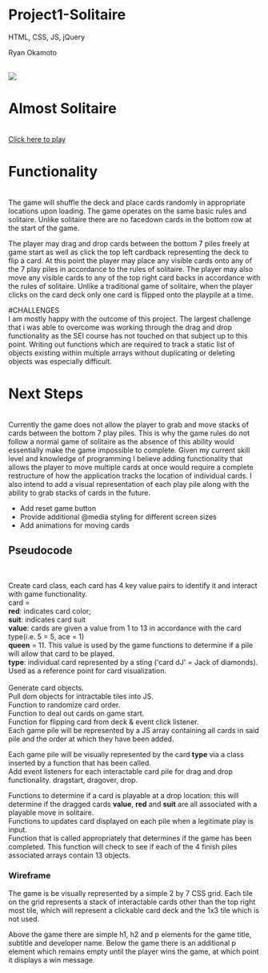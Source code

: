 # Project1-Solitaire
HTML, CSS, JS, jQuery

Ryan Okamoto

<br>

<img src="https://i.imgur.com/egmRaG2.png">

# Almost Solitaire
<br>
<a href="https://WeAreRyan.github.io/SEI-Project-1-Solitare/" target="_blank">Click here to play</a>

# Functionality
<br>
The game will shuffle the deck and place cards randomly in appropriate locations upon loading. The game operates on the same basic rules and solitaire. Unlike solitaire there are no facedown cards in the bottom row at the start of the game. 

The player may drag and drop cards between the bottom 7 piles freely at game start as well as click the top left cardback representing the deck to flip a card. At this point the player may place any visible cards onto any of the 7 play piles in accordance to the rules of solitaire. The player may also move any visible cards to any of the top right card backs in accordance with the rules of solitaire. Unlike a traditional game of solitaire, when the player clicks on the card deck only one card is flipped onto the playpile at a time. 

#CHALLENGES
</br>
I am mostly happy with the outcome of this project. The largest challenge that i was able to overcome was working through the drag and drop functionality as the SEI course has not touched on that subject up to this point. Writing out functions which are required to track a static list of objects existing within multiple arrays without duplicating or deleting objects was especially difficult. </br>


# Next Steps
<br>
Currently the game does not allow the player to grab and move stacks of cards between the bottom 7 play piles. This is why the game rules do not follow a normal game of solitaire as the absence of this ability would essentially make the game impossible to complete. Given my current skill level and knowledge of programming I believe adding functionality that allows the player to move multiple cards at once would require a complete restructure of how the application tracks the location of individual cards. I also intend to add a visual representation of each play pile along with the ability to grab stacks of cards in the future. </br>

- Add reset game button
- Provide additional @media styling for different screen sizes
- Add animations for moving cards

## Pseudocode
<br>

Create card class, each card has 4 key value pairs to identify it and interact with game functionality.</br>
card = <br/>
**red**: indicates card color;<br/>
**suit**: indicates card suit<br/>
**value**: cards are given a value from 1 to 13 in accordance with the card type(i.e. 5 = 5, ace = 1)<br/>**queen** = 11. This value is used by the game functions to determine if a pile will allow that card to be played.<br/> 
**type**: individual card represented by a sting ('card dJ' = Jack of diamonds). Used as a reference point for card visualization. <br/>
<br/>
Generate card objects.<br/>
Pull dom objects for intractable tiles into JS.<br/>
Function to randomize card order.<br/>
Function to deal out cards on game start.<br/>
Function for flipping card from deck & event click listener.<br/>
Each game pile will be represented by a JS array containing all cards in said pile and the order at which they have been added.<br/>

Each game pile will be visually represented by the card 
**type**
 via a class inserted by a function that has been called.<br/>
Add event listeners for each interactable card pile for drag and drop functionality. dragstart, dragover, drop.<br/>

Functions to determine if a card is playable at a drop location: this will determine if the dragged cards **value**, **red** and **suit** are all associated with a playable move in solitaire.<br/>
Functions to updates card displayed on each pile when a legitimate play is input.<br/>
Function that is called appropriately that determines if the game has been completed. This function will check to see if each of the 4 finish piles associated arrays contain 13 objects.

### Wireframe

The game is be visually represented by a simple 2 by 7 CSS grid. Each tile on the grid represents a stack of interactable cards other than the top right most tile, which will represent a clickable card deck and the 1x3 tile which is not used.</br>

Above the game there are simple h1, h2 and p elements for the game title, subtitle and developer name. Below the game there is an additional p element which remains empty until the player wins the game, at which point it displays a win message. 


